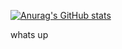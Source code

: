 [![Anurag's GitHub stats](https://github-readme-stats.vercel.app/api?username=RyanKhieu&theme=github_dark)](https://github.com/anuraghazra/github-readme-stats)

whats up

<!--
**RyanKhieu/RyanKhieu** is a ✨ _special_ ✨ repository because its `README.md` (this file) appears on your GitHub profile.

Here are some ideas to get you started:

- 🔭 I’m currently working on ...
- 🌱 I’m currently learning ...
- 👯 I’m looking to collaborate on ...
- 🤔 I’m looking for help with ...
- 💬 Ask me about ...
- 📫 How to reach me: ...
- 😄 Pronouns: ...
- ⚡ Fun fact: ...
-->
